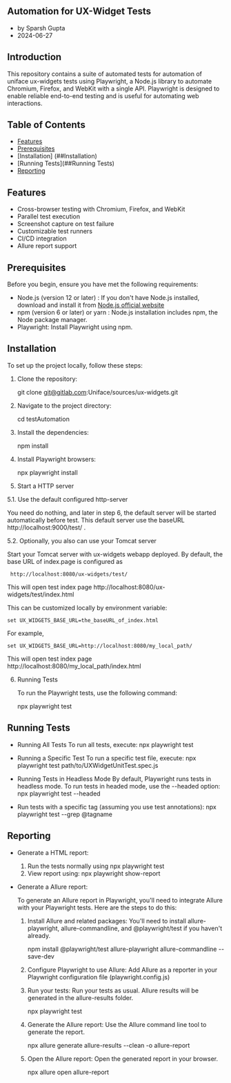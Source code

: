 ## Automation for UX-Widget Tests
- by Sparsh Gupta
- 2024-06-27

## Introduction

This repository contains a suite of automated tests for automation of uniface ux-widgets tests using Playwright, a Node.js library to automate Chromium, Firefox, and WebKit with a single API. Playwright is designed to enable reliable end-to-end testing and is useful for automating web interactions.

## Table of Contents

- [Features](##Features)
- [Prerequisites](##Prerequisites)
- [Installation] (##Installation)
- [Running Tests](##Running Tests)
- [Reporting](##Reporting)

## Features

- Cross-browser testing with Chromium, Firefox, and WebKit
- Parallel test execution
- Screenshot capture on test failure
- Customizable test runners
- CI/CD integration
- Allure report support

## Prerequisites

Before you begin, ensure you have met the following requirements:

- Node.js (version 12 or later) : If you don't have Node.js installed, download and install it from [Node.js official website](https://nodejs.org/)
- npm (version 6 or later) or yarn : Node.js installation includes npm, the Node package manager.
- Playwright: Install Playwright using npm.

## Installation

To set up the project locally, follow these steps:

1. Clone the repository:
   
    git clone git@gitlab.com:Uniface/sources/ux-widgets.git
   
2. Navigate to the project directory:
    
    cd testAutomation
    
3. Install the dependencies:
    
    npm install
    
4. Install Playwright browsers:

    npx playwright install
    
5. Start a HTTP server

5.1. Use the default configured http-server

You need do nothing, and later in step 6, the default server will be started automatically before test.
This default server use the baseURL http://localhost:9000/test/ .

5.2. Optionally, you also can use your Tomcat server

Start your Tomcat server with ux-widgets webapp deployed. By default, the base URL of index.page is configured as
      
     http://localhost:8080/ux-widgets/test/
     
  This will open test index page http://localhost:8080/ux-widgets/test/index.html
  
  This can be customized locally by environment variable:
  
    set UX_WIDGETS_BASE_URL=the_baseURL_of_index.html
  
  For example,
  
    set UX_WIDGETS_BASE_URL=http://localhost:8080/my_local_path/
  
  This will open test index page http://localhost:8080/my_local_path/index.html

6. Running Tests

	To run the Playwright tests, use the following command:

	npx playwright test


## Running Tests

* Running All Tests
  To run all tests, execute:
	npx playwright test

* Running a Specific Test
  To run a specific test file, execute:
    npx playwright test path/to/UXWidgetUnitTest.spec.js

* Running Tests in Headless Mode
  By default, Playwright runs tests in headless mode. To run tests in headed mode, use the --headed option:
	npx playwright test --headed

* Run tests with a specific tag (assuming you use test annotations):
	npx playwright test --grep @tagname


## Reporting

* Generate a HTML report:
	
   1. Run the tests normally using
		npx playwright test
   2. View report using:
		npx playwright show-report

* Generate a Allure report:
  
  To generate an Allure report in Playwright, you'll need to integrate Allure with your Playwright tests. Here are the steps to do this:

   1. Install Allure and related packages:
		You'll need to install allure-playwright, allure-commandline, and @playwright/test if you haven't already.
		
		npm install @playwright/test allure-playwright allure-commandline --save-dev
	
   2. Configure Playwright to use Allure:
		Add Allure as a reporter in your Playwright configuration file (playwright.config.js)
	
   3. Run your tests:
	    Run your tests as usual. Allure results will be generated in the allure-results folder.
		
		npx playwright test
		
   4. Generate the Allure report:
		Use the Allure command line tool to generate the report.
		
		npx allure generate allure-results --clean -o allure-report
   
   5. Open the Allure report:
		Open the generated report in your browser.

		npx allure open allure-report
